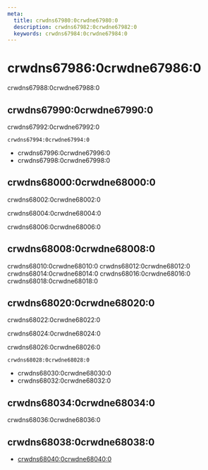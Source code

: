 ```yaml
---
meta:
  title: crwdns67980:0crwdne67980:0
  description: crwdns67982:0crwdne67982:0
  keywords: crwdns67984:0crwdne67984:0
---
```


# crwdns67986:0crwdne67986:0

crwdns67988:0crwdne67988:0

<entry-ad />

## crwdns67990:0crwdne67990:0

crwdns67992:0crwdne67992:0

`crwdns67994:0crwdne67994:0`

- crwdns67996:0crwdne67996:0
- crwdns67998:0crwdne67998:0

## crwdns68000:0crwdne68000:0

crwdns68002:0crwdne68002:0

  crwdns68004:0crwdne68004:0

  crwdns68006:0crwdne68006:0

## crwdns68008:0crwdne68008:0

crwdns68010:0crwdne68010:0
<alert type="success">crwdns68012:0crwdne68012:0</alert>
<alert type="info">crwdns68014:0crwdne68014:0</alert>
<alert type="warning">crwdns68016:0crwdne68016:0</alert>
<alert type="error">crwdns68018:0crwdne68018:0</alert>

## crwdns68020:0crwdne68020:0

crwdns68022:0crwdne68022:0

  crwdns68024:0crwdne68024:0

  crwdns68026:0crwdne68026:0

  `crwdns68028:0crwdne68028:0`

- crwdns68030:0crwdne68030:0
- crwdns68032:0crwdne68032:0

## crwdns68034:0crwdne68034:0

crwdns68036:0crwdne68036:0

## crwdns68038:0crwdne68038:0

- [crwdns68040:0crwdne68040:0]()

<backmatter />
